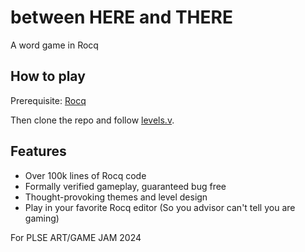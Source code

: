# between HERE and THERE

A word game in Rocq

## How to play

Prerequisite: [Rocq](https://coq.inria.fr/)

Then clone the repo and follow [levels.v](levels.v).

## Features

- Over 100k lines of Rocq code
- Formally verified gameplay, guaranteed bug free
- Thought-provoking themes and level design
- Play in your favorite Rocq editor 
(So you advisor can't tell you are gaming)

For PLSE ART/GAME JAM 2024
